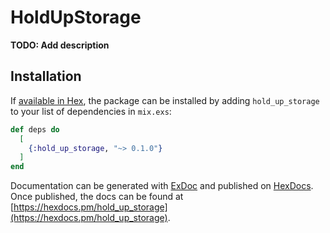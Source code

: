 # HoldUpStorage

**TODO: Add description**

## Installation

If [available in Hex](https://hex.pm/docs/publish), the package can be installed
by adding `hold_up_storage` to your list of dependencies in `mix.exs`:

```elixir
def deps do
  [
    {:hold_up_storage, "~> 0.1.0"}
  ]
end
```

Documentation can be generated with [ExDoc](https://github.com/elixir-lang/ex_doc)
and published on [HexDocs](https://hexdocs.pm). Once published, the docs can
be found at [https://hexdocs.pm/hold_up_storage](https://hexdocs.pm/hold_up_storage).

